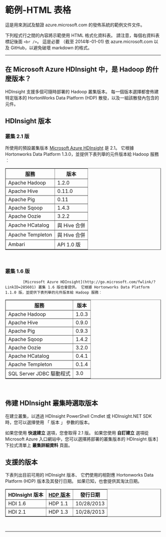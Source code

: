 <properties pageTitle="文件範例-HTML 表格" description="這是範例文件" title="Documentation Example - HTML Tables" services="" documentationCenter="" metaKeywords="" solutions="" authors="" videoId="" scriptId="" />


# 範例-HTML 表格
這是用來測試及驗證 azure.microsoft.com 的發佈系統的範例文件文件。  

下列程式行之間的內容將示範使用 HTML 格式化資料表。  請注意，每個右資料表標記後面 `<br />`。 這是必要 （截至 2014年-01-01) 依 azure.microsoft.com 以及 GitHub，以避免破壞 markdown 的格式。  

---

## 在 Microsoft Azure HDInsight 中，是 Hadoop 的什麼版本？

HDInsight 支援多個可隨時部署的 Hadoop 叢集版本。 每一個版本選擇都會佈建特定版本的 HortonWorks Data Platform (HDP) 散發，以及一組該散發內包含的元件。

## HDInsight 版本

### 叢集 2.1 版

所使用的預設叢集版本 [Microsoft Azure HDInsight](http://go.microsoft.com/fwlink/?LinkID=285601) 是 2.1。 它根據 Hortonworks Data Platform 1.3.0，並提供下表列舉的元件版本給 Hadoop 服務︰

<table border="1">
<tr><th>服務</th><th>版本</th></tr>
<tr><td>Apache Hadoop</td><td>1.2.0</td></tr>
<tr><td>Apache Hive</td><td>0.11.0</td></tr>
<tr><td>Apache Pig</td><td>0.11</td></tr>
<tr><td>Apache Sqoop</td><td>1.4.3</td></tr>
<tr><td>Apache Oozie</td><td>3.2.2</td></tr>
<tr><td>Apache HCatalog</td><td>與 Hive 合併</td></tr>
<tr><td>Apache Templeton</td><td>與 Hive 合併</td></tr>
<tr><td>Ambari</td><td>API 1.0 版</td></tr>
</table><br/>


### 叢集 1.6 版


            [Microsoft Azure HDInsight](http://go.microsoft.com/fwlink/?LinkID=285601) 叢集 1.6 版也會提供。 它根據 Hortonworks Data Platform 1.1.0 版，並提供下表列舉的元件版本給 Hadoop 服務︰

<table border="1">
<tr><th>服務</th><th>版本</th></tr>
<tr><td>Apache Hadoop</td><td>1.0.3</td></tr>
<tr><td>Apache Hive</td><td>0.9.0</td></tr>
<tr><td>Apache Pig</td><td>0.9.3</td></tr>
<tr><td>Apache Sqoop</td><td>1.4.2</td></tr>
<tr><td>Apache Oozie</td><td>3.2.0</td></tr>
<tr><td>Apache HCatalog</td><td>0.4.1</td></tr>
<tr><td>Apache Templeton</td><td>0.1.4</td></tr>
<tr><td>SQL Server JDBC 驅動程式</td><td>3.0</td></tr>
</table><br/>


## 佈建 HDInsight 叢集時選取版本

在建立叢集，以透過 HDInsight PowerShell Cmdlet 或 HDInsight.NET SDK 時，您可以選擇使用 「 版本 」 參數的版本。

如果您使用 **快速建立** 選項，您會取得 2.1 版。 如果您使用 **自訂建立** 選項從 Microsoft Azure 入口網站中，您可以選擇將部署的叢集版本的 HDInsight 版本] 下拉式清單上 **叢集詳細資料** 頁面。

## 支援的版本
下表列出目前可用的 HDInsight 版本、 它們使用的相對應 Hortonworks Data Platform (HDP) 版本及其發行日期。 如果已知，也會提供其淘汰日期。

<table border="1">
<tr><th>HDInsight 版本</th>
<th><a href="http://go.microsoft.com/fwlink/?LinkID=286746">HDP 版本</a></th>
<th>發行日期</th></tr>
<tr><td>HDI 1.6</td><td>HDP 1.1</td><td>10/28/2013</td></tr>
<tr><td>HDI 2.1</td><td>HDP 1.3</td><td>10/28/2013</td></tr>
</table><br/>

---

[連接的 excel-與-hive-ODBC]: /manage/services/hdinsight/connect-excel-with-hive-ODBC/

[hdp-1-3-0]: http://docs.hortonworks.com/HDPDocuments/HDP1/HDP-1.3.0/bk_releasenotes_hdp_1.x/content/ch_relnotes-hdp1.3.0_1.html

[hdp-1-1-0]: http://docs.hortonworks.com/HDPDocuments/HDP1/HDP-Win-1.1/bk_releasenotes_HDP-Win/content/ch_relnotes-hdp-win-1.1.0_1.html

